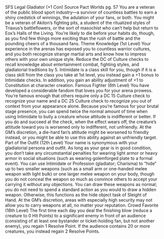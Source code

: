 
SFS Legal Gladiator (+1 Con)
Source Pact Worlds pg. 57
You are a veteran of the public blood sport industry—a survivor of countless battles to earn a shiny credstick of winnings, the adulation of your fans, or both. You might be a veteran of Akiton’s fighting pits, a student of the ritualized styles of Triaxus’s battleflowers, or the sort of masochist who can’t help but return to Eox’s Halls of the Living. You’re likely to die before your habits do, though, as you find few things more exciting than the rush of battle and the pounding cheers of a thousand fans.
Theme Knowledge (1st Level)
Your experience in the arenas has exposed you to countless warrior cultures, and you both recognize strange martial arts and know how to impress others with your own unique style. Reduce the DC of Culture checks to recall knowledge about entertainment combat, fighting styles, and gladiatorial traditions by 5. Intimidate is a class skill for you, though if it is a class skill from the class you take at 1st level, you instead gain a +1 bonus to Intimidate checks. In addition, you gain an ability adjustment of +1 to Constitution at character creation.
Famous Fighter (6th Level)
You have developed a considerable fandom that loves you for your arena prowess. You’re famous enough that others require only a DC 15 Culture check to recognize your name and a DC 25 Culture check to recognize you out of context from your appearance alone. Because you’re famous for your brutal stage presence, you can spend twice the normal amount of time when using Intimidate to bully a creature whose attitude is indifferent or better. If you do and succeed at the check, when the effect wears off, the creature’s attitude toward you is worsened only to indifferent, not unfriendly. At the GM’s discretion, a die-hard fan’s attitude might be worsened to friendly instead, or you might be able to use this ability against an unfriendly target.
Part of the Outfit (12th Level)
Your name is synonymous with your gladiatorial persona and outfit. As long as your gear is in good condition, you don’t take any circumstantial penalties for wearing light armor or heavy armor in social situations (such as wearing golemforged plate to a formal event). You can use Intimidate or Profession (gladiator; Charisma) to “hide” up to two smaller weapons (such as a small arm or one-handed melee weapon with light bulk) or one larger melee weapon on your body, though you do not conceal the weapon so much as convince others to accept your carrying it without any objections. You can draw these weapons as normal; you do not need to spend a standard action as you would to draw a hidden weapon. Otherwise, this functions as the hide object task of Sleight of Hand. At the GM’s discretion, areas with especially high security may not allow you to carry weapons at all, no matter your reputation.
Crowd Favorite (18th Level)
The first time each day you deal the finishing blow (reduce a creature to 0 Hit Points) to a significant enemy in front of an audience (consisting of at least one bystander or ticket-holding fan, but not another enemy), you regain 1 Resolve Point. If the audience contains 20 or more creatures, you instead regain 2 Resolve Points.
